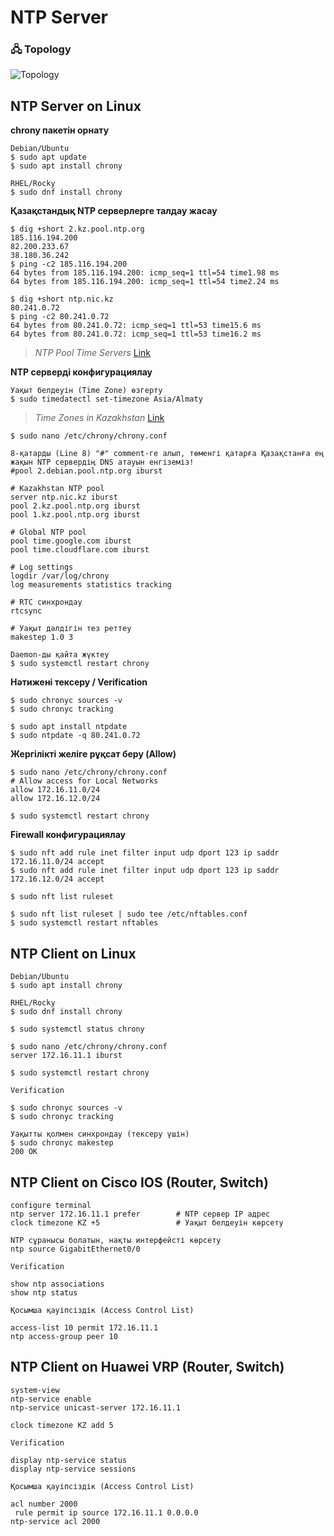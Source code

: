 # NTP Server

### 🖧 Topology
![Topology](Topology/Topology_interVLANRouting_NAT_Linux.png)

## NTP Server on Linux

**chrony пакетін орнату**
```shell
Debian/Ubuntu
$ sudo apt update 
$ sudo apt install chrony

RHEL/Rocky
$ sudo dnf install chrony
```

**Қазақстандық NTP серверлерге талдау жасау**
```shell
$ dig +short 2.kz.pool.ntp.org
185.116.194.200
82.200.233.67
38.180.36.242
$ ping -c2 185.116.194.200
64 bytes from 185.116.194.200: icmp_seq=1 ttl=54 time1.98 ms
64 bytes from 185.116.194.200: icmp_seq=1 ttl=54 time2.24 ms

$ dig +short ntp.nic.kz
80.241.0.72
$ ping -c2 80.241.0.72
64 bytes from 80.241.0.72: icmp_seq=1 ttl=53 time15.6 ms
64 bytes from 80.241.0.72: icmp_seq=1 ttl=53 time16.2 ms
```
> *NTP Pool Time Servers* [Link](https://www.ntppool.org/zone/kz)  

**NTP серверді конфигурациялау**
```shell
Уақыт белдеуін (Time Zone) өзгерту
$ sudo timedatectl set-timezone Asia/Almaty
```
> *Time Zones in Kazakhstan* [Link](https://www.timeanddate.com/time/zone/kazakhstan)

```shell
$ sudo nano /etc/chrony/chrony.conf

8-қатарды (Line 8) "#" comment-ге алып, төменгі қатарға Қазақстанға ең жақын NTP сервердің DNS атауын енгіземіз!
#pool 2.debian.pool.ntp.org iburst

# Kazakhstan NTP pool
server ntp.nic.kz iburst
pool 2.kz.pool.ntp.org iburst
pool 1.kz.pool.ntp.org iburst

# Global NTP pool
pool time.google.com iburst
pool time.cloudflare.com iburst

# Log settings
logdir /var/log/chrony
log measurements statistics tracking

# RTC синхрондау
rtcsync

# Уақыт дәлдігін тез реттеу
makestep 1.0 3
```

```shell
Daemon-ды қайта жүктеу
$ sudo systemctl restart chrony
```

**Нәтижені тексеру / Verification**
```shell
$ sudo chronyc sources -v
$ sudo chronyc tracking

$ sudo apt install ntpdate
$ sudo ntpdate -q 80.241.0.72
```

**Жергілікті желіге рұқсат беру (Allow)**
```shell
$ sudo nano /etc/chrony/chrony.conf
# Allow access for Local Networks
allow 172.16.11.0/24
allow 172.16.12.0/24

$ sudo systemctl restart chrony
```

**Firewall конфигурациялау**
```shell
$ sudo nft add rule inet filter input udp dport 123 ip saddr 172.16.11.0/24 accept
$ sudo nft add rule inet filter input udp dport 123 ip saddr 172.16.12.0/24 accept

$ sudo nft list ruleset

$ sudo nft list ruleset | sudo tee /etc/nftables.conf
$ sudo systemctl restart nftables
```

## NTP Client on Linux

```shell
Debian/Ubuntu
$ sudo apt install chrony

RHEL/Rocky
$ sudo dnf install chrony

$ sudo systemctl status chrony
```

```shell
$ sudo nano /etc/chrony/chrony.conf
server 172.16.11.1 iburst

$ sudo systemctl restart chrony
```

```shell
Verification

$ sudo chronyc sources -v
$ sudo chronyc tracking
```

```shell
Уақытты қолмен синхрондау (тексеру үшін)
$ sudo chronyc makestep
200 OK
```

## NTP Client on Cisco IOS (Router, Switch)

```shell
configure terminal
ntp server 172.16.11.1 prefer        # NTP сервер IP адрес
clock timezone KZ +5                 # Уақыт белдеуін көрсету
```

```shell
NTP сұранысы болатын, нақты интерфейсті көрсету
ntp source GigabitEthernet0/0
```

```shell
Verification

show ntp associations
show ntp status
```

```shell
Қосымша қауіпсіздік (Access Control List)

access-list 10 permit 172.16.11.1
ntp access-group peer 10
```

## NTP Client on Huawei VRP (Router, Switch)

```shell
system-view
ntp-service enable
ntp-service unicast-server 172.16.11.1

clock timezone KZ add 5
```

```shell
Verification

display ntp-service status
display ntp-service sessions
```

```shell
Қосымша қауіпсіздік (Access Control List)

acl number 2000
 rule permit ip source 172.16.11.1 0.0.0.0
ntp-service acl 2000
```
